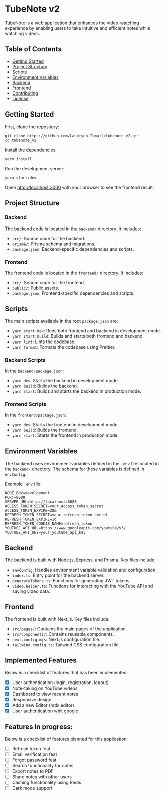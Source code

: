 # TubeNote v2

TubeNote is a web application that enhances the video-watching experience by enabling users to take intuitive and efficient notes while watching videos.

## Table of Contents

- [Getting Started](#getting-started)
- [Project Structure](#project-structure)
- [Scripts](#scripts)
- [Environment Variables](#environment-variables)
- [Backend](#backend)
- [Frontend](#frontend)
- [Contributing](#contributing)
- [License](#license)

## Getting Started

First, clone the repository:

```sh
git clone https://github.com/Lahbiyeb-Ismail/tubenote_v2.git
cd tubenote_v2
```

Install the dependencies:

```sh
yarn install
```

Run the development server:

```sh
yarn start:dev
```

Open [http://localhost:3000](http://localhost:3000) with your browser to see the frontend result.

## Project Structure

### Backend

The backend code is located in the `backend/` directory. It includes:

- `src/`: Source code for the backend.
- `prisma/`: Prisma schema and migrations.
- `package.json`: Backend-specific dependencies and scripts.

### Frontend

The frontend code is located in the `frontend/` directory. It includes:

- `src/`: Source code for the frontend.
- `public/`: Public assets.
- `package.json`: Frontend-specific dependencies and scripts.

## Scripts

The main scripts available in the root `package.json` are:

- `yarn start:dev`: Runs both frontend and backend in development mode.
- `yarn start:build`: Builds and starts both frontend and backend.
- `yarn lint`: Lints the codebase.
- `yarn format`: Formats the codebase using Prettier.

### Backend Scripts

In the `backend/package.json`:

- `yarn dev`: Starts the backend in development mode.
- `yarn build`: Builds the backend.
- `yarn start`: Builds and starts the backend in production mode.

### Frontend Scripts

In the `frontend/package.json`:

- `yarn dev`: Starts the frontend in development mode.
- `yarn build`: Builds the frontend.
- `yarn start`: Starts the frontend in production mode.

## Environment Variables

The backend uses environment variables defined in the `.env` file located in the `backend/` directory. The schema for these variables is defined in `envConfig`.

Example `.env` file:

```env
NODE_ENV=development
PORT=8080
SERVER_URL=http://localhost:8080
ACCESS_TOKEN_SECRET=your_access_token_secret
ACCESS_TOKEN_EXPIRE=20m
REFRESH_TOKEN_SECRET=your_refresh_token_secret
REFRESH_TOKEN_EXPIRE=1d
REFRESH_TOKEN_COOKIE_NAME=refresh_token
YOUTUBE_API_URL=https://www.googleapis.com/youtube/v3/
YOUTUBE_API_KEY=your_youtube_api_key
```

## Backend

The backend is built with Node.js, Express, and Prisma. Key files include:

- `envConfig`: Handles environment variable validation and configuration.
- `index.ts`: Entry point for the backend server.
- `generateTokens.ts`: Functions for generating JWT tokens.
- `video.helper.ts`: Functions for interacting with the YouTube API and saving video data.

## Frontend

The frontend is built with Next.js. Key files include:

- `src/pages/`: Contains the main pages of the application.
- `src/components/`: Contains reusable components.
- `next.config.mjs`: Next.js configuration file.
- `tailwind.config.ts`: Tailwind CSS configuration file.

## Implemented Features

Below is a checklist of features that has been implemented:

- [x] User authentication (login, registration, logout)
- [x] Note-taking on YouTube videos
- [x] Dashboard to view recent notes
- [x] Responsive design
- [x] Add a new Editor (mdx editor)
- [x] User authentication whit google

## Features in progress:

Below is a checklist of features planned for this application:

- [ ] Refresh token feat
- [ ] Email verification feat
- [ ] Forgot password feat
- [ ] Search functionality for notes
- [ ] Export notes to PDF
- [ ] Share notes with other users
- [ ] Cashing functionality using Redis
- [ ] Dark mode support
